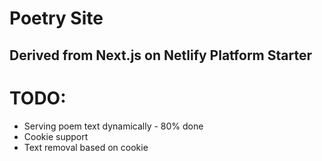 # Poetry Site
## Derived from Next.js on Netlify Platform Starter

# TODO:
* Serving poem text dynamically - 80% done
* Cookie support
* Text removal based on cookie
